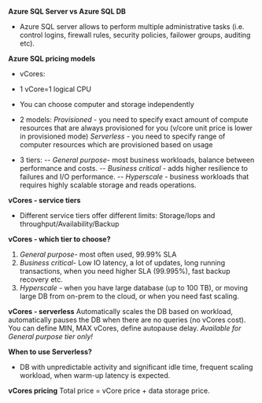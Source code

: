 **Azure SQL Server vs Azure SQL DB**
- Azure SQL server allows to perform multiple administrative tasks (i.e. control logins, firewall rules, security policies, failower groups, auditing etc).

**Azure SQL pricing models**
- vCores:
- 1 vCore=1 logical CPU

- You can choose computer and storage independently

- 2 models:
*Provisioned* - you need to specify exact amount of compute resources that are always provisioned for you (v/core unit price is lower in provisioned mode)
*Serverless* - you need to specify range of computer resources which are provisioned based on usage
- 3 tiers:
-- *General purpose*- most business workloads, balance between performance and costs.
-- *Business critical* - adds higher resilience to failures and I/O performance.
-- *Hyperscale* - business workloads that requires highly scalable storage and reads operations.

**vCores - service tiers**
- Different service tiers offer different limits: Storage/Iops and throughput/Availability/Backup

**vCores - which tier to choose?**
1.  *General purpose*- most often used, 99.99% SLA
2.  *Business critical*- Low IO latency, a lot of updates, long running transactions, when you need higher SLA (99.995%), fast backup recovery etc.
3.  *Hyperscale* - when you have large database (up to 100 TB), or moving large DB from on-prem to the cloud, or when you need fast scaling.

**vCores - serverless**
Automatically scales the DB based on workload, automatically pauses the DB when there are no queries (no vCores cost). You can define MIN, MAX vCores, define autopause delay.
*Available for General purpose tier only!*

**When to use Serverless?**
- DB with unpredictable activity and significant idle time, frequent scaling workload, when warm-up latency is expected.

**vCores pricing**
Total price = vCore price + data storage price.



